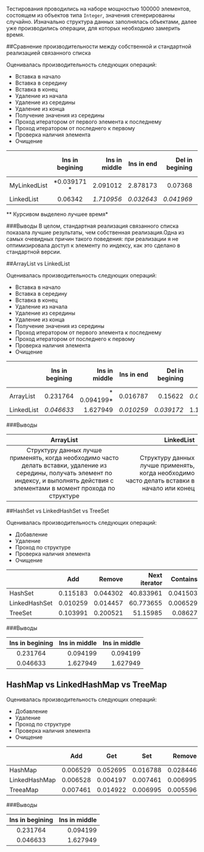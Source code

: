 Тестирования проводились на наборе мощностью 100000 элементов, состоящем из объектов типа `Integer`, значения сгенерированны случайно. Изначально структура данных заполнялась объектами, далее уже производились операции, для которых необходимо замерить время. 

##Сравнение производительности между собственной и стандартной реализацией связанного списка

Оценивалась производительность следующих операций:
* Вставка в начало
* Вставка в середину
* Вставка в конец
* Удаление из начала
* Удаление из середины
* Удаление из конца
* Получение значения из середины
* Проход итератором от первого элемента к последнему
* Проход итератором от последнего к первому
* Проверка наличия элемента
* Очищение


|               | Ins in begining | Ins in middle | Ins in end    |Del in begining| Del in middle | Del in end    | Get middle elt|Next iterator  |Prev iterator  |Contains       |Clear          |
|:------------- |:---------------:| -------------:| -------------:| -------------:| -------------:| -------------:| -------------:| -------------:| -------------:| -------------:| -------------:|
| MyLinkedList  | *0.039171 *     |    2.091012   |    2.878173   |     0.07368   |    *1.777174* |     2.704233  |     2.047643  |     60.147844 |     0.04057   |     *9.236548*|    *6.748225* |
| LinkedList    | 0.06342         |    *1.710956* |    *0.032643* |     *0.041969*|    *1.693235* |     *0.007927*|     *0.785761*|    *25.454483*|     *0.007927*|    13.956247  |   *6.345783*  |

** Курсивом выделено лучшее время*

###Выводы
В целом, стандартная реализация связанного списка показала лучшие результаты, чем собственная реализация.Одна из самых очевидных причин такого поведения: при реализации я не оптимизировала доступ к элементу по индексу, как это сделано в стандартной версии. 

##ArrayList vs LinkedList

Оценивалась производительность следующих операций:
* Вставка в начало
* Вставка в середину
* Вставка в конец
* Удаление из начала
* Удаление из середины
* Удаление из конца
* Получение значения из середины
* Проход итератором от первого элемента к последнему
* Проход итератором от последнего к первому
* Проверка наличия элемента
* Очищение

|               | Ins in begining | Ins in middle | Ins in end    |Del in begining| Del in middle | Del in end    | Get middle elt|Next iterator  |Prev iterator  |Contains       |Clear          |
|:------------- |:---------------:| -------------:| -------------:| -------------:| -------------:| -------------:| -------------:| -------------:| -------------:| -------------:| -------------:|
| ArrayList     | 0.231764        |   * 0.094199* |    0.016787   |     0.15622   |    *0.065286* |     *0.002798*|     *0.023782*|   *16.971521* |     0.979287  |    9.593288   |   *3.032061*  |
| LinkedList    | *0.046633*      |   1.627949    |    *0.010259* |     *0.039172*|    1.199861   |     0.144096  |     0.461665  |     18.398482 |   *0.014456*  |    8.142543   |     9.326083  |

###Выводы


| ArrayList       |    LinkedList |
|:---------------:| -------------:|
|     Структуру данных лучше применять, когда необходимо часто делать вставки, удаление из середины, получать элемент по индексу, и выполнять действия с элементами в момент прохода по структуре  |    Структуру данных лучше применять, когда необходимо часто делать вставки в начало или конец  |

##HashSet vs LinkedHashSet vs TreeSet

Оценивалась производительность следующих операций:
* Добавление
* Удаление
* Проход по структуре
* Проверка наличия элемента
* Очищение

|               |Add            | Remove        |Next iterator  |Contains       |Clear          |
|:------------- |:-------------:| -------------:| -------------:| -------------:| -------------:| 
| HashSet       |   0.115183    |    0.044302   |     40.833961 |     0.041503  |    13.550076  |  
| LinkedHashSet |   0.010259    |    0.014457   |     60.773655 |     0.006529  |    5.524115   |  
| TreeSet       |   0.103991    |    0.200521   |     51.15985  |     0.08627   |    0.034042   |  

###Выводы


| Ins in begining | Ins in middle | Ins in middle |
|:---------------:| -------------:| -------------:|
| 0.231764        |    0.094199   |    0.094199   |
| 0.046633        |   1.627949    |   1.627949    |

## HashMap vs LinkedHashMap vs TreeMap

Оценивалась производительность следующих операций:
* Добавление
* Удаление
* Проход по структуре
* Проверка наличия элемента
* Очищение
 

|               |Add            |Get            |Set            | Remove        |Next iterator  |Contains       |Clear          |
|:------------- |:-------------:|:-------------:|:-------------:| -------------:| -------------:| -------------:| -------------:| 
| HashMap       |   0.006529    |   0.052695    |   0.016788    |    0.028446   |     57.992013 |     44.794947 |    0.784829   |  
| LinkedHashMap |   0.006528    |   0.004197    |   0.007461    |    0.006995   |     27.648553 |     10.990405 |    0.308709   |  
| TreeaMap      |   0.007461    |   0.014922    |   0.006995    |    0.005596   |     77.40196  |     39.46902  |    0.002332   |  


###Выводы


| Ins in begining | Ins in middle |
|:---------------:| -------------:|
| 0.231764        |    0.094199   |
| 0.046633        |   1.627949    |